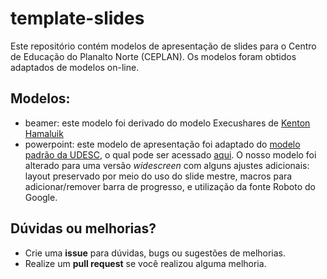 # template-slides

Este repositório contém modelos de apresentação de slides para o Centro de Educação do Planalto Norte (CEPLAN). Os modelos foram obtidos adaptados de modelos on-line.

## Modelos:

- beamer: este modelo foi derivado do modelo Execushares de [Kenton Hamaluik](https://github.com/FuzzyWuzzie/Beamer-Theme-Execushares)
- powerpoint: este modelo de apresentação foi adaptado do [modelo padrão da UDESC](http://www.udesc.br/arquivos/udesc/id_cpmenu/5524/template_TEMPLATE_DE_APRESENTA__O_UDESC_15_09_16_15029104943981_5524.pptx), o qual pode ser acessado [aqui](http://www.udesc.br/documentos/apresentacao). O nosso modelo foi alterado para uma versão *widescreen* com alguns ajustes adicionais: layout preservado por meio do uso do slide mestre, macros para adicionar/remover barra de progresso, e utilização da fonte Roboto do Google.

## Dúvidas ou melhorias?
- Crie uma **issue** para dúvidas, bugs ou sugestões de melhorias.
- Realize um **pull request** se você realizou alguma melhoria.
